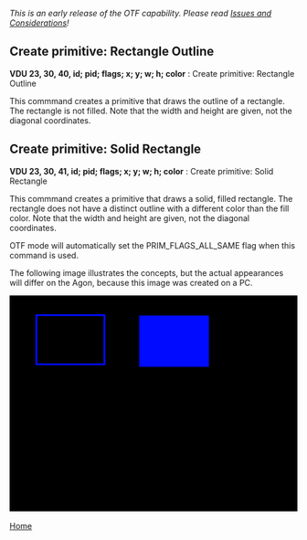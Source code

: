 <i>This is an early release of the OTF capability. Please read [Issues and Considerations](otf_issues.md)!</i>

## Create primitive: Rectangle Outline
<b>VDU 23, 30, 40, id; pid; flags; x; y; w; h; color</b> : Create primitive: Rectangle Outline

This commmand creates a primitive that draws the outline of a rectangle. The rectangle is not filled. Note that the width and
height are given, not the diagonal coordinates.

## Create primitive: Solid Rectangle
<b>VDU 23, 30, 41, id; pid; flags; x; y; w; h; color</b> : Create primitive: Solid Rectangle

This commmand creates a primitive that draws a solid, filled rectangle.
The rectangle does not have a distinct outline with a different
color than the fill color.
Note that the width and height are given, not the diagonal coordinates.

OTF mode will automatically set the PRIM_FLAGS_ALL_SAME flag
when this command is used.

The following image illustrates the concepts, but the actual appearances will differ on the Agon, because this image was created on a PC.

![Rectangle](rectangle.png)

[Home](otf_mode.md)
